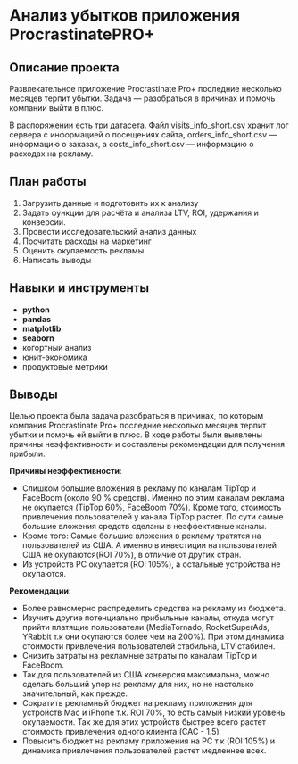 # Анализ убытков приложения ProcrastinatePRO+

## Описание проекта

Развлекательное приложение Procrastinate Pro+ последние несколько месяцев терпит убытки. Задача — разобраться в причинах и помочь компании выйти в плюс.

В распоряжении есть три датасета. Файл visits_info_short.csv хранит лог сервера с информацией о посещениях сайта, orders_info_short.csv — информацию о заказах, а costs_info_short.csv — информацию о расходах на рекламу.

## План работы 
1. Загрузить данные и подготовить их к анализу
2. Задать функции для расчёта и анализа LTV, ROI, удержания и конверсии.
3. Провести исследовательский анализ данных
4. Посчитать расходы на маркетинг
5. Оценить окупаемость рекламы
6. Написать выводы

## Навыки и инструменты
- **python**
- **pandas**
- **matplotlib**
- **seaborn**
- когортный анализ
- юнит-экономика
- продуктовые метрики

## Выводы
Целью проекта была задача разобраться в причинах, по которым компания Procrastinate Pro+ последние несколько месяцев терпит убытки и помочь ей выйти в плюс. В ходе работы были выявлены причины неэффективности и составлены рекомендации для получения прибыли.

**Причины неэффективности**:
 - Слишком большие вложения в рекламу по каналам TipTop и FaceBoom (около 90 % средств). Именно по этим каналам реклама не окупается (TipTop 60%, FaceBoom 70%). Кроме того, стоимость привлечения пользователей у канала TipTop растет. По сути самые большие вложения средств сделаны в неэффективные каналы.
 - Кроме того: Самые большие вложения в рекламу тратятся на пользователей из США. А именно в инвестиции на пользователей США не окупаются(ROI 70%), в отличие от других стран.
 - Из устройств PC окупается (ROI 105%), а остальные устройства не окупаются.

**Рекомендации**:
 - Более равномерно распределить средства на рекламу из бюджета.
 - Изучить другие потенциально прибыльные каналы, откуда могут прийти платящие пользователи (MediaTornado, RocketSuperAds, YRabbit т.к они окупаются более чем на 200%). При этом динамика стоимости привлечения пользователей стабильна, LTV стабилен.
 - Снизить затраты на рекламные затраты по каналам TipTop и FaceBoom.
 - Так для пользователей из США конверсия максимальна, можно сделать больший упор на рекламу для них, но не настолько значительный, как прежде.
 - Сократить рекламный бюджет на рекламу приложения для устройств Mac и iPhone т.к. ROI 70%, то есть самый низкий уровень окупаемости. Так же для этих устройств быстрее всего растет стоимость привлечения одного клиента (CAC - 1.5)
 - Повысить бюджет на рекламу приложения на PC т.к (ROI 105%) и динамика привлечения пользователей растет медленнее всех.
